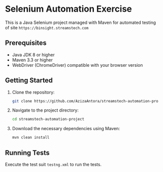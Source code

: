 # Selenium Automation Exercise

This is a Java Selenium project managed with Maven for automated testing of site `https://binsight.streamstech.com`

## Prerequisites

- Java JDK 8 or higher
- Maven 3.3 or higher
- WebDriver (ChromeDriver) compatible with your browser version

## Getting Started

1. Clone the repository:

   ```bash
   git clone https://github.com/AzizaAntora/streamstech-automation-project.git

2. Navigate to the project directory:

   ```bash
   cd streamstech-automation-project
   
3. Download the necessary dependencies using Maven:

   ```bash
   mvn clean install


## Running Tests

Execute the test suit `testng.xml` to run the tests.
